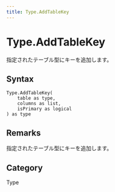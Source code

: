 ```yaml
---
title: Type.AddTableKey
---
```


# Type.AddTableKey


指定されたテーブル型にキーを追加します。


## Syntax

```powerquery
Type.AddTableKey(
    table as type,
    columns as list,
    isPrimary as logical
) as type
```


## Remarks

指定されたテーブル型にキーを追加します。



## Category
Type
